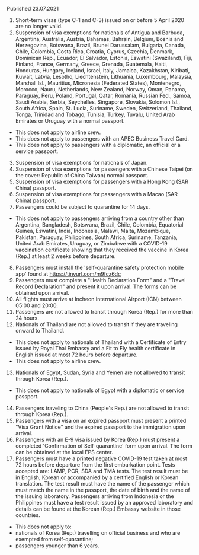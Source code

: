 Published 23.07.2021
1. Short-term visas (type C-1 and C-3) issued on or before 5 April 2020 are no longer valid.
2. Suspension of visa exemptions for nationals of Antigua and Barbuda, Argentina, Australia, Austria, Bahamas, Bahrain, Belgium, Bosnia and Herzegovina, Botswana, Brazil, Brunei Darussalam, Bulgaria, Canada, Chile, Colombia, Costa Rica, Croatia, Cyprus, Czechia, Denmark, Dominican Rep., Ecuador, El Salvador, Estonia, Eswatini (Swaziland), Fiji, Finland, France, Germany, Greece, Grenada, Guatemala, Haiti, Honduras, Hungary, Iceland, Israel, Italy, Jamaica, Kazakhstan, Kiribati, Kuwait, Latvia, Lesotho, Liechtenstein, Lithuania, Luxembourg, Malaysia, Marshall Isl., Mauritius, Micronesia (Federated States), Montenegro, Morocco, Nauru, Netherlands, New Zealand, Norway, Oman, Panama, Paraguay, Peru, Poland, Portugal, Qatar, Romania, Russian Fed., Samoa, Saudi Arabia, Serbia, Seychelles, Singapore, Slovakia, Solomon Isl., South Africa, Spain, St. Lucia, Suriname, Sweden, Switzerland, Thailand, Tonga, Trinidad and Tobago, Tunisia, Turkey, Tuvalu, United Arab Emirates or Uruguay with a normal passport.
- This does not apply to airline crew.
- This does not apply to passengers with an APEC Business Travel Card.
- This does not apply to passengers with a diplomatic, an official or a service passport.
3. Suspension of visa exemptions for nationals of Japan.
4. Suspension of visa exemptions for passengers with a Chinese Taipei (on the cover: Republic of China Taiwan) normal passport.
5. Suspension of visa exemptions for passengers with a Hong Kong (SAR China) passport.
6. Suspension of visa exemptions for passengers with a Macao (SAR China) passport.
7. Passengers could be subject to quarantine for 14 days.
- This does not apply to passengers arriving from a country other than Argentina, Bangladesh, Botswana, Brazil, Chile, Colombia, Equatorial Guinea, Eswatini, India, Indonesia, Malawi, Malta, Mozambique, Pakistan, Paraguay, Philippines, South Africa, Suriname, Tanzania, United Arab Emirates, Uruguay, or Zimbabwe with a COVID-19 vaccination certificate showing that they received the vaccine in Korea (Rep.) at least 2 weeks before departure.
8. Passengers must install the 'self-quarantine safety protection mobile app' found at <a href="https://tinyurl.com/m9fcz6dc">https://tinyurl.com/m9fcz6dc</a> 
9. Passengers must complete a "Health Declaration Form" and a "Travel Record Declaration" and present it upon arrival. The forms can be obtained upon arrival.
10. All flights must arrive at Incheon International Airport (ICN) between 05:00 and 20:00.
11. Passengers are not allowed to transit through Korea (Rep.) for more than 24 hours.
12. Nationals of Thailand are not allowed to transit if they are traveling onward to Thailand.
- This does not apply to nationals of Thailand with a Certificate of Entry issued by Royal Thai Embassy and a Fit to Fly health certificate in English issued at most 72 hours before departure.
- This does not apply to airline crew.
13. Nationals of Egypt, Sudan, Syria and Yemen are not allowed to transit through Korea (Rep.).
- This does not apply to nationals of Egypt with a diplomatic or service passport.
14. Passengers traveling to China (People's Rep.) are not allowed to transit through Korea (Rep.).
15. Passengers with a visa on an expired passport must present a printed "Visa Grant Notice" and the expired passport to the immigration upon arrival.
16. Passengers with an E-9 visa issued by Korea (Rep.) must present a completed 'Confirmation of Self-quarantine' form upon arrival. The form can be obtained at the local EPS center.
17. Passengers must have a printed negative COVID-19 test taken at most 72 hours before departure from the first embarkation point. Tests accepted are: LAMP, PCR, SDA and TMA tests. The test result must be in English, Korean or accompanied by a certified English or Korean translation. The test result must have the name of the passenger which must match the name in the passport, the date of birth and the name of the issuing laboratory. Passengers arriving from Indonesia or the Philippines must have a test result issued by an approved laboratory and details can be found at the Korean (Rep.) Embassy website in those countries.
- This does not apply to:
- nationals of Korea (Rep.) travelling on official business and who are exempted from self-quarantine;
- passengers younger than 6 years.

